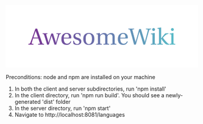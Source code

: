 <img src="assets/cover.png" alt="Rainbow text logo that reads 'awesome-libs'" />

Preconditions: node and npm are installed on your machine

1. In both the client and server subdirectories, run 'npm install'
2. In the client directory, run 'npm run build'. You should see a newly-generated 'dist' folder
3. In the server directory, run 'npm start'
4. Navigate to http://localhost:8081/languages
